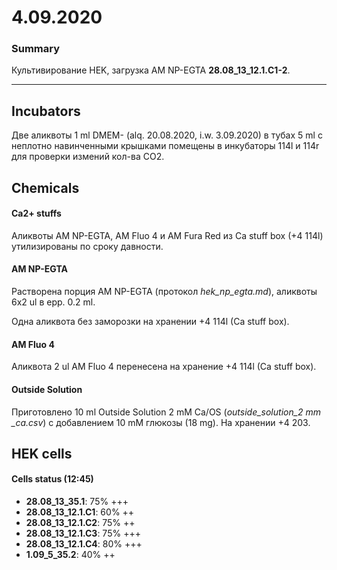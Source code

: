 4.09.2020
==========

### Summary
Культивирование HEK, загрузка AM NP-EGTA **28.08_13_12.1.С1-2**.

--- 

## Incubators
Две аликвоты 1 ml DMEM- (alq. 20.08.2020, i.w. 3.09.2020) в тубах 5 ml с неплотно навинченными крышками помещены в инкубаторы 114l и 114r для проверки измений кол-ва CO2.

## Chemicals
#### Ca2+ stuffs
Аликвоты AM NP-EGTA, AM Fluo 4 и AM Fura Red из Сa stuff box (+4 114l) утилизированы по сроку давности.

#### AM NP-EGTA
Растворена порция AM NP-EGTA (протокол *hek_np_egta.md*), аликвоты 6x2 ul в epp. 0.2 ml.

Одна аликвота без заморозки на хранении +4 114l (Ca stuff box).

#### AM Fluo 4
Аликвота 2 ul AM Fluo 4 перенесена на хранение +4 114l (Ca stuff box).  

#### Outside Solution
Приготовлено  10 ml Outside Solution 2 mM Ca/OS (*outside_solution_2 mm _ca.csv*) c добавлением 10 mM глюкозы (18 mg).
На хранении +4 203.


## HEK cells
#### Cells status (12:45)
- **28.08_13_35.1**: 75% +++
- **28.08_13_12.1.С1**: 60% ++
- **28.08_13_12.1.С2**: 75% ++
- **28.08_13_12.1.С3**: 75% +++
- **28.08_13_12.1.С4**: 80% +++
- **1.09_5_35.2**: 40% ++